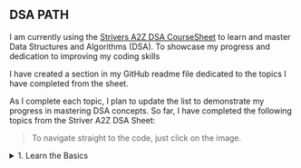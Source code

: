 ## DSA PATH

I am currently using the [Strivers A2Z DSA CourseSheet](https://takeuforward.org/strivers-a2z-dsa-course/strivers-a2z-dsa-course-sheet-2/) to learn and master Data Structures and Algorithms (DSA). To showcase my progress and dedication to improving my coding skills

I have created a section in my GitHub readme file dedicated to the topics I have completed from the sheet.

As I complete each topic, I plan to update the list to demonstrate my progress in mastering DSA concepts. So far, I have completed the following topics from the Striver A2Z DSA Sheet:

> To navigate straight to the code, just click on the image.

<!-- <details>
  <summary>1. Learn the Basics</summary>
  <ul style="list-style-type:square">
    <li>1.2 <a href="https://github.com/anand-yv/DSA-Journey/tree/master/Patterns">Build-Up Logical Thinking (Patterns)</a> </li>
  <ul>
</details> -->
    
<details>
  <summary>1. Learn the Basics</summary>
  <ul>
    
  <li><details><summary>1.2 Build-Up Logical Thinking (Patterns)</summary>
  <table>
  <tr>
    <td># Pattern 01<br><a href ="https://github.com/anand-yv/DSA-Journey/blob/master/Patterns/01.py"><img src="https://github.com/anand-yv/DSA-Journey/blob/master/Patterns/P_01.png"></a></td>
    <td># Pattern 02<br><a href ="https://github.com/anand-yv/DSA-Journey/blob/master/Patterns/02.py"><img src="https://github.com/anand-yv/DSA-Journey/blob/master/Patterns/P_02.png"></a></td>
    <td># Pattern 03<br><a href ="https://github.com/anand-yv/DSA-Journey/blob/master/Patterns/03.py"><img src="https://github.com/anand-yv/DSA-Journey/blob/master/Patterns/P_03.png"></a></td>
    <td># Pattern 04<br><a href ="https://github.com/anand-yv/DSA-Journey/blob/master/Patterns/04.py"><img src="https://github.com/anand-yv/DSA-Journey/blob/master/Patterns/P_04.png"></a></td>
    <td># Pattern 05<br><a href ="https://github.com/anand-yv/DSA-Journey/blob/master/Patterns/05.py"><img src="https://github.com/anand-yv/DSA-Journey/blob/master/Patterns/P_05.png"></a></td>
  </tr>
  <tr>
    <td># Pattern 06<br><a href ="https://github.com/anand-yv/DSA-Journey/blob/master/Patterns/06.py"><img src="https://github.com/anand-yv/DSA-Journey/blob/master/Patterns/P_06.png"></a></td>
    <td># Pattern 07<br><a href ="https://github.com/anand-yv/DSA-Journey/blob/master/Patterns/07.py"><img src="https://github.com/anand-yv/DSA-Journey/blob/master/Patterns/P_07.png"></a></td>
    <td># Pattern 08<br><a href ="https://github.com/anand-yv/DSA-Journey/blob/master/Patterns/08.py"><img src="https://github.com/anand-yv/DSA-Journey/blob/master/Patterns/P_08.png"></a></td>
    <td># Pattern 09<br><a href ="https://github.com/anand-yv/DSA-Journey/blob/master/Patterns/09(Diamond).py"><img src="https://github.com/anand-yv/DSA-Journey/blob/master/Patterns/P_09.png"></a></td>
    <td># Pattern 10<br><a href ="https://github.com/anand-yv/DSA-Journey/blob/master/Patterns/10.py"><img src="https://github.com/anand-yv/DSA-Journey/blob/master/Patterns/P_10.png"></a></td>
  </tr>
  <tr>
  <td># Pattern 11<br><a href ="https://github.com/anand-yv/DSA-Journey/blob/master/Patterns/11.py"><img src="https://github.com/anand-yv/DSA-Journey/blob/master/Patterns/P_11.png"></a></td>
    <td># Pattern 12<br><a href ="https://github.com/anand-yv/DSA-Journey/blob/master/Patterns/12.py"><img src="https://github.com/anand-yv/DSA-Journey/blob/master/Patterns/P_12.png"></a></td>
    <td># Pattern 13<br><a href ="https://github.com/anand-yv/DSA-Journey/blob/master/Patterns/13.py"><img src="https://github.com/anand-yv/DSA-Journey/blob/master/Patterns/P_13.png"></a></td>
    <td># Pattern 14<br><a href ="https://github.com/anand-yv/DSA-Journey/blob/master/Patterns/14.py"><img src="https://github.com/anand-yv/DSA-Journey/blob/master/Patterns/P_14.png"></a></td>
    <td># Pattern 15<br><a href ="https://github.com/anand-yv/DSA-Journey/blob/master/Patterns/15.py"><img src="https://github.com/anand-yv/DSA-Journey/blob/master/Patterns/P_15.png"></a></td>
  </tr>
  <tr>
  <td># Pattern 16<br><a href ="https://github.com/anand-yv/DSA-Journey/blob/master/Patterns/16.py"><img src="https://github.com/anand-yv/DSA-Journey/blob/master/Patterns/P_16.png"></a></td>
    <td># Pattern 17<br><a href ="https://github.com/anand-yv/DSA-Journey/blob/master/Patterns/17.py"><img src="https://github.com/anand-yv/DSA-Journey/blob/master/Patterns/P_17.png"></a></td>
    <td># Pattern 18<br><a href ="https://github.com/anand-yv/DSA-Journey/blob/master/Patterns/18.py"><img src="https://github.com/anand-yv/DSA-Journey/blob/master/Patterns/P_18.png"></a></td>
    <td># Pattern 19<br><a href ="https://github.com/anand-yv/DSA-Journey/blob/master/Patterns/19.py"><img src="https://github.com/anand-yv/DSA-Journey/blob/master/Patterns/P_19.png"></a></td>
    <td># Pattern 20<br><a href ="https://github.com/anand-yv/DSA-Journey/blob/master/Patterns/20.py"><img src="https://github.com/anand-yv/DSA-Journey/blob/master/Patterns/P_20.png"></a></td>
  <tr>
  <td># Pattern 21<br><a href ="https://github.com/anand-yv/DSA-Journey/blob/master/Patterns/21.py"><img src="https://github.com/anand-yv/DSA-Journey/blob/master/Patterns/P_21.png"></a></td>
    <td># Pattern 22<br><a href ="https://github.com/anand-yv/DSA-Journey/blob/master/Patterns/22.py"><img src="https://github.com/anand-yv/DSA-Journey/blob/master/Patterns/P_22.png"></a></td>
  </tr>
</table>
  </details></li>

 <li>
 <details><summary>1.4 Know Basic Maths</summary>

  <ul>1. <a href="https://github.com/anand-yv/DSA-Journey/blob/master/Know_Bas_Maths/01_count_digits.py">Count Digits</a></ul>

  <ul>2. <a href="https://github.com/anand-yv/DSA-Journey/blob/master/Know_Basic_Maths/02_reverse_integer.py">Reverse a </a></ul>

  <ul>3. <a href="https://github.com/anand-yv/DSA-Journey/blob/master/Know_Basic_Maths/03_check_palindrome.py">Check Palindrome</a></ul>

  <ul>4. <a href="https://github.com/anand-yv/DSA-Journey/blob/master/Know_Basic_Maths/04_gcd_or_hcf.py">GCD or HCF</a></ul>

  <ul>5. <a href="https://github.com/anand-yv/DSA-Journey/blob/master/Know_Basic_Maths/05_armstrong_numbers.py">Armstrong Numbers</a></ul>

  <ul>6. <a href="https://github.com/anand-yv/DSA-Journey/blob/master/Know_Basic_Maths/06_print_all_divisors_gfg.py">Print All Divisors</a></ul>

  <ul>7. <a href="https://github.com/anand-yv/DSA-Journey/blob/master/Know_Basic_Maths/07_prime_numbers.py">Check for Prime</a></ul>

 </details></li>

</ul>
</details>


<!-- Each of these topics has been covered in a step-by-step manner in the Striver A2Z DSA Sheet, and I have gained a thorough understanding of the concepts by practicing coding problems and solutions provided in the sheet. -->

<!-- I believe that learning DSA is crucial for any aspiring programmer or computer science enthusiast, and using the Striver A2Z DSA Sheet has been an excellent resource to help me achieve my goals. By showcasing my progress in my GitHub readme file, I hope to demonstrate my proficiency in DSA concepts and showcase my dedication to improving my coding skills. -->



